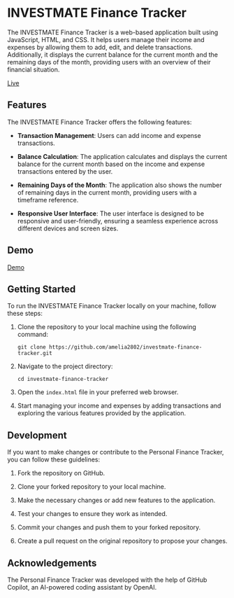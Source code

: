 # INVESTMATE Finance Tracker

The INVESTMATE Finance Tracker is a web-based application built using JavaScript, HTML, and CSS. It helps users manage their income and expenses by allowing them to add, edit, and delete transactions. Additionally, it displays the current balance for the current month and the remaining days of the month, providing users with an overview of their financial situation.

[Live](https://amelia2802.github.io/investmate-finance-tracker/)
## Features

The INVESTMATE Finance Tracker offers the following features:

- **Transaction Management**: Users can add income and expense transactions.

- **Balance Calculation**: The application calculates and displays the current balance for the current month based on the income and expense transactions entered by the user.

- **Remaining Days of the Month**: The application also shows the number of remaining days in the current month, providing users with a timeframe reference.

- **Responsive User Interface**: The user interface is designed to be responsive and user-friendly, ensuring a seamless experience across different devices and screen sizes.

## Demo




[Demo](https://github.com/amelia2802/investmate-finance-tracker/assets/49182604/eb28692b-155e-448a-8e74-c6eed087af99)




## Getting Started

To run the INVESTMATE Finance Tracker locally on your machine, follow these steps:

1. Clone the repository to your local machine using the following command:

   ```
   git clone https://github.com/amelia2802/investmate-finance-tracker.git
   ```

2. Navigate to the project directory:

   ```
   cd investmate-finance-tracker
   ```

3. Open the `index.html` file in your preferred web browser.

4. Start managing your income and expenses by adding transactions and exploring the various features provided by the application.

## Development

If you want to make changes or contribute to the Personal Finance Tracker, you can follow these guidelines:

1. Fork the repository on GitHub.

2. Clone your forked repository to your local machine.

3. Make the necessary changes or add new features to the application.

4. Test your changes to ensure they work as intended.

5. Commit your changes and push them to your forked repository.

6. Create a pull request on the original repository to propose your changes.


## Acknowledgements

The Personal Finance Tracker was developed with the help of GitHub Copilot, an AI-powered coding assistant by OpenAI. 
